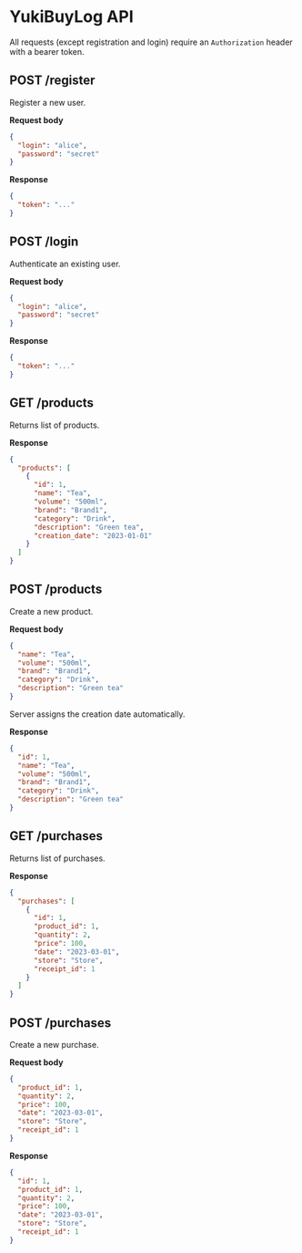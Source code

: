 # YukiBuyLog API

All requests (except registration and login) require an `Authorization` header with a bearer token.

## POST /register
Register a new user.

**Request body**
```json
{
  "login": "alice",
  "password": "secret"
}
```

**Response**
```json
{
  "token": "..."
}
```

## POST /login
Authenticate an existing user.

**Request body**
```json
{
  "login": "alice",
  "password": "secret"
}
```

**Response**
```json
{
  "token": "..."
}
```

## GET /products
Returns list of products.

**Response**
```json
{
  "products": [
    {
      "id": 1,
      "name": "Tea",
      "volume": "500ml",
      "brand": "Brand1",
      "category": "Drink",
      "description": "Green tea",
      "creation_date": "2023-01-01"
    }
  ]
}
```

## POST /products
Create a new product.

**Request body**
```json
{
  "name": "Tea",
  "volume": "500ml",
  "brand": "Brand1",
  "category": "Drink",
  "description": "Green tea"
}
```
Server assigns the creation date automatically.

**Response**
```json
{
  "id": 1,
  "name": "Tea",
  "volume": "500ml",
  "brand": "Brand1",
  "category": "Drink",
  "description": "Green tea"
}
```

## GET /purchases
Returns list of purchases.

**Response**
```json
{
  "purchases": [
    {
      "id": 1,
      "product_id": 1,
      "quantity": 2,
      "price": 100,
      "date": "2023-03-01",
      "store": "Store",
      "receipt_id": 1
    }
  ]
}
```

## POST /purchases
Create a new purchase.

**Request body**
```json
{
  "product_id": 1,
  "quantity": 2,
  "price": 100,
  "date": "2023-03-01",
  "store": "Store",
  "receipt_id": 1
}
```

**Response**
```json
{
  "id": 1,
  "product_id": 1,
  "quantity": 2,
  "price": 100,
  "date": "2023-03-01",
  "store": "Store",
  "receipt_id": 1
}
```

